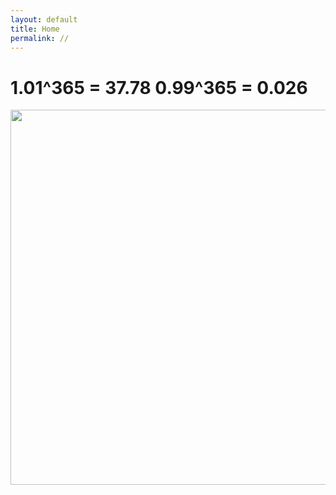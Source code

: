 ```yaml
---
layout: default 
title: Home
permalink: //
---
```


# 1.01^365 = 37.78 0.99^365 = 0.026

<img src="{{site.imgurl}}/IMG_8267.JPG" height="600" />


